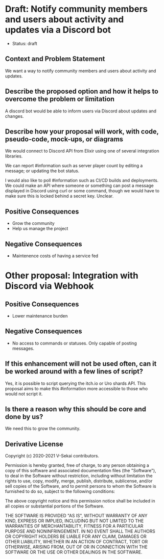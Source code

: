 # Draft: Notify community members and users about activity and updates via a Discord bot

- Status: draft

## Context and Problem Statement

We want a way to notify community members and users about activity and updates.

## Describe the proposed option and how it helps to overcome the problem or limitation

A discord bot would be able to inform users via Discord about updates and changes.

## Describe how your proposal will work, with code, pseudo-code, mock-ups, or diagrams

We would connect to Discord API from Elixir using one of several integration libraries.

We can report #information such as server player count by editing a message; or updating the bot status.

I would also like to poll #information such as CI/CD builds and deployments. We could make an API where someone or something can post a message displayed in Discord using curl or some command, though we would have to make sure this is locked behind a secret key. Unclear.

## Positive Consequences <!-- optional -->

- Grow the community
- Help us manage the project

## Negative Consequences <!-- optional -->

- Maintenence costs of having a service fed

# Other proposal: Integration with Discord via Webhook

## Positive Consequences

- Lower maintenance burden

## Negative Consequences

- No access to commands or statuses. Only capable of posting messages.

## If this enhancement will not be used often, can it be worked around with a few lines of script?

Yes, it is possible to script querying the itch.io or Uro shards API. This proposal aims to make this #information more accessible to those who would not script it.

## Is there a reason why this should be core and done by us?

We need this to grow the community.

## Derivative License

Copyright (c) 2020-2021 V-Sekai contributors.

Permission is hereby granted, free of charge, to any person obtaining a copy
of this software and associated documentation files (the "Software"), to deal
in the Software without restriction, including without limitation the rights
to use, copy, modify, merge, publish, distribute, sublicense, and/or sell
copies of the Software, and to permit persons to whom the Software is
furnished to do so, subject to the following conditions:

The above copyright notice and this permission notice shall be included in all
copies or substantial portions of the Software.

THE SOFTWARE IS PROVIDED "AS IS", WITHOUT WARRANTY OF ANY KIND, EXPRESS OR
IMPLIED, INCLUDING BUT NOT LIMITED TO THE WARRANTIES OF MERCHANTABILITY,
FITNESS FOR A PARTICULAR PURPOSE AND NONINFRINGEMENT. IN NO EVENT SHALL THE
AUTHORS OR COPYRIGHT HOLDERS BE LIABLE FOR ANY CLAIM, DAMAGES OR OTHER
LIABILITY, WHETHER IN AN ACTION OF CONTRACT, TORT OR OTHERWISE, ARISING FROM,
OUT OF OR IN CONNECTION WITH THE SOFTWARE OR THE USE OR OTHER DEALINGS IN THE
SOFTWARE.

